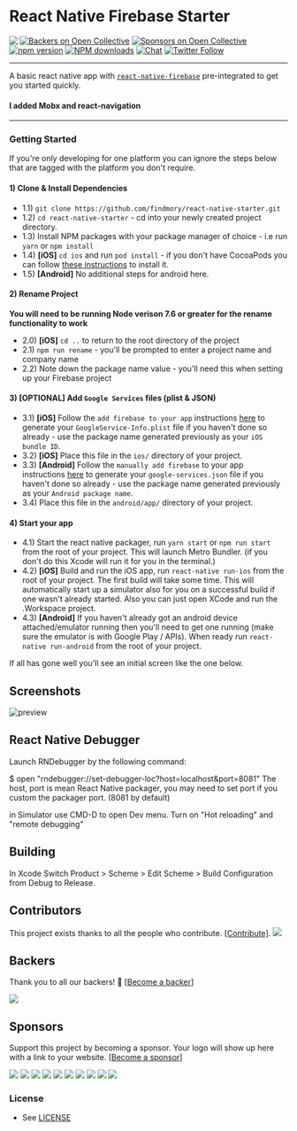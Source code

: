 # React Native Firebase Starter

<a href="https://rnfirebase.io">

<img align="left" src="http://i.imgur.com/01XQL0x.png">

</a>

[![Backers on Open Collective](https://opencollective.com/react-native-firebase/backers/badge.svg)](#backers)
[![Sponsors on Open Collective](https://opencollective.com/react-native-firebase/sponsors/badge.svg)](#sponsors)
[![npm version](https://img.shields.io/npm/v/react-native-firebase.svg?style=flat-square)](https://www.npmjs.com/package/react-native-firebase)
[![NPM downloads](https://img.shields.io/npm/dm/react-native-firebase.svg?style=flat-square)](https://www.npmjs.com/package/react-native-firebase)
[![Chat](https://img.shields.io/badge/chat-on%20discord-7289da.svg?style=flat-square)](https://discord.gg/t6bdqMs)
[![Twitter Follow](https://img.shields.io/twitter/follow/rnfirebase.svg?style=social&label=Follow)](https://twitter.com/rnfirebase)

---

A basic react native app with
[`react-native-firebase`](https://github.com/invertase/react-native-firebase)
pre-integrated to get you started quickly.

#### I added Mobx and react-navigation

---

### Getting Started

If you're only developing for one platform you can ignore the steps below that
are tagged with the platform you don't require.

#### 1) Clone & Install Dependencies

* 1.1) `git clone https://github.com/findmory/react-native-starter.git`
* 1.2) `cd react-native-starter` - cd into your newly created project directory.
* 1.3) Install NPM packages with your package manager of choice - i.e run `yarn`
  or `npm install`
* 1.4) **[iOS]** `cd ios` and run `pod install` - if you don't have CocoaPods
  you can follow
  [these instructions](https://guides.cocoapods.org/using/getting-started.html#getting-started)
  to install it.
* 1.5) **[Android]** No additional steps for android here.

#### 2) Rename Project

**You will need to be running Node verison 7.6 or greater for the rename
functionality to work**

* 2.0) **[iOS]** `cd ..` to return to the root directory of the project
* 2.1) `npm run rename` - you'll be prompted to enter a project name and company
  name
* 2.2) Note down the package name value - you'll need this when setting up your
  Firebase project

#### 3) [OPTIONAL] Add `Google Services` files (plist & JSON)

* 3.1) **[iOS]** Follow the `add firebase to your app` instructions
  [here](https://firebase.google.com/docs/ios/setup#add_firebase_to_your_app) to
  generate your `GoogleService-Info.plist` file if you haven't done so already -
  use the package name generated previously as your `iOS bundle ID`.
* 3.2) **[iOS]** Place this file in the `ios/` directory of your project.
* 3.3) **[Android]** Follow the `manually add firebase` to your app instructions
  [here](https://firebase.google.com/docs/android/setup#manually_add_firebase)
  to generate your `google-services.json` file if you haven't done so already -
  use the package name generated previously as your `Android package name`.
* 3.4) Place this file in the `android/app/` directory of your project.

#### 4) Start your app

* 4.1) Start the react native packager, run `yarn start` or `npm run start` from
  the root of your project. This will launch Metro Bundler. (if you don't do
  this Xcode will run it for you in the terminal.)
* 4.2) **[iOS]** Build and run the iOS app, run `react-native run-ios` from the
  root of your project. The first build will take some time. This will
  automatically start up a simulator also for you on a successful build if one
  wasn't already started. Also you can just open XCode and run the .Workspace
  project.
* 4.3) **[Android]** If you haven't already got an android device
  attached/emulator running then you'll need to get one running (make sure the
  emulator is with Google Play / APIs). When ready run `react-native
  run-android` from the root of your project.

If all has gone well you'll see an initial screen like the one below.

## Screenshots

![preview](https://i.imgur.com/c8f4GFf.png)

## React Native Debugger

Launch RNDebugger by the following command:

$ open "rndebugger://set-debugger-loc?host=localhost&port=8081" The host, port
is mean React Native packager, you may need to set port if you custom the
packager port. (8081 by default)

in Simulator use CMD-D to open Dev menu. Turn on "Hot reloading" and "remote
debugging"

## Building

In Xcode Switch Product > Scheme > Edit Scheme > Build Configuration from Debug
to Release.

## Contributors

This project exists thanks to all the people who contribute.
[[Contribute]](CONTRIBUTING.md).
<a href="graphs/contributors"><img src="https://opencollective.com/react-native-firebase/contributors.svg?width=890" /></a>

## Backers

Thank you to all our backers! 🙏
[[Become a backer](https://opencollective.com/react-native-firebase#backer)]

<a href="https://opencollective.com/react-native-firebase#backers" target="_blank"><img src="https://opencollective.com/react-native-firebase/backers.svg?width=890"></a>

## Sponsors

Support this project by becoming a sponsor. Your logo will show up here with a
link to your website.
[[Become a sponsor](https://opencollective.com/react-native-firebase#sponsor)]

<a href="https://opencollective.com/react-native-firebase/sponsor/0/website" target="_blank"><img src="https://opencollective.com/react-native-firebase/sponsor/0/avatar.svg"></a>
<a href="https://opencollective.com/react-native-firebase/sponsor/1/website" target="_blank"><img src="https://opencollective.com/react-native-firebase/sponsor/1/avatar.svg"></a>
<a href="https://opencollective.com/react-native-firebase/sponsor/2/website" target="_blank"><img src="https://opencollective.com/react-native-firebase/sponsor/2/avatar.svg"></a>
<a href="https://opencollective.com/react-native-firebase/sponsor/3/website" target="_blank"><img src="https://opencollective.com/react-native-firebase/sponsor/3/avatar.svg"></a>
<a href="https://opencollective.com/react-native-firebase/sponsor/4/website" target="_blank"><img src="https://opencollective.com/react-native-firebase/sponsor/4/avatar.svg"></a>
<a href="https://opencollective.com/react-native-firebase/sponsor/5/website" target="_blank"><img src="https://opencollective.com/react-native-firebase/sponsor/5/avatar.svg"></a>
<a href="https://opencollective.com/react-native-firebase/sponsor/6/website" target="_blank"><img src="https://opencollective.com/react-native-firebase/sponsor/6/avatar.svg"></a>
<a href="https://opencollective.com/react-native-firebase/sponsor/7/website" target="_blank"><img src="https://opencollective.com/react-native-firebase/sponsor/7/avatar.svg"></a>
<a href="https://opencollective.com/react-native-firebase/sponsor/8/website" target="_blank"><img src="https://opencollective.com/react-native-firebase/sponsor/8/avatar.svg"></a>
<a href="https://opencollective.com/react-native-firebase/sponsor/9/website" target="_blank"><img src="https://opencollective.com/react-native-firebase/sponsor/9/avatar.svg"></a>

### License

* See [LICENSE](/LICENSE)

